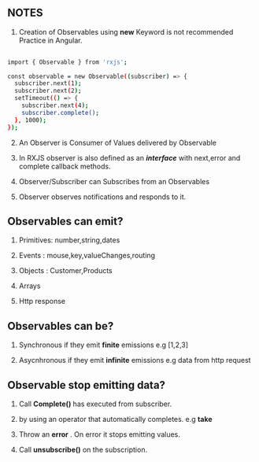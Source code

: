 
## NOTES

1. Creation of Observables using **new** Keyword is not recommended Practice in Angular.

```bash
  
import { Observable } from 'rxjs';

const observable = new Observable((subscriber) => {
  subscriber.next(1);
  subscriber.next(2);
  setTimeout(() => {
    subscriber.next(4);
    subscriber.complete();
  }, 1000);
});
```


2. An Observer is Consumer of Values delivered by Observable

3. In RXJS observer is also defined as an ***interface*** with next,error and complete callback methods.

4. Observer/Subscriber can Subscribes from an Observables

5. Observer observes notifications and responds to it.



## Observables can emit?

1. Primitives: number,string,dates

2. Events : mouse,key,valueChanges,routing

3. Objects : Customer,Products

4. Arrays 

5. Http response


## Observables can be?

1. Synchronous if they emit **finite** emissions e.g [1,2,3]

2. Asycnhronous if they emit **infinite** emissions e.g data from http request


## Observable stop emitting data?

1. Call **Complete()** has executed from subscriber.

2. by using an operator that automatically completes. e.g **take**

3. Throw an **error** . On error it stops emitting values.

4. Call **unsubscribe()** on the subscription.


